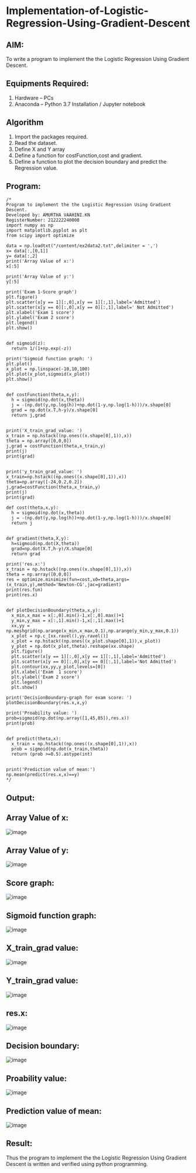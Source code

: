 # Implementation-of-Logistic-Regression-Using-Gradient-Descent

## AIM:
To write a program to implement the the Logistic Regression Using Gradient Descent.

## Equipments Required:
1. Hardware – PCs
2. Anaconda – Python 3.7 Installation / Jupyter notebook

## Algorithm
1. Import the packages required.
2. Read the dataset.
3. Define X and Y array
4. Define a function for costFunction,cost and gradient.
5. Define a function to plot the decision boundary and predict the Regression value.


## Program:
```
/*
Program to implement the the Logistic Regression Using Gradient Descent.
Developed by: AMURTHA VAAHINI.KN
RegisterNumber: 212222240008
import numpy as np
import matplotlib.pyplot as plt
from scipy import optimize

data = np.loadtxt("/content/ex2data2.txt",delimiter = ',')
x= data[:,[0,1]]
y= data[:,2]
print('Array Value of x:')
x[:5]

print('Array Value of y:')
y[:5]

print('Exam 1-Score graph')
plt.figure()
plt.scatter(x[y == 1][:,0],x[y == 1][:,1],label='Admitted')
plt.scatter(x[y == 0][:,0],x[y == 0][:,1],label=' Not Admitted')
plt.xlabel('Exam 1 score')
plt.ylabel('Exam 2 score')
plt.legend()
plt.show()


def sigmoid(z):
  return 1/(1+np.exp(-z))
  
print('Sigmoid function graph: ')
plt.plot()
x_plot = np.linspace(-10,10,100)
plt.plot(x_plot,sigmoid(x_plot))
plt.show()


def costFunction(theta,x,y):
  h = sigmoid(np.dot(x,theta))
  j = -(np.dot(y,np.log(h))+np.dot(1-y,np.log(1-h)))/x.shape[0]
  grad = np.dot(x.T,h-y)/x.shape[0]
  return j,grad


print('X_train_grad_value: ')
x_train = np.hstack((np.ones((x.shape[0],1)),x))
theta = np.array([0,0,0])
j,grad = costFunction(theta,x_train,y)
print(j)
print(grad)


print('y_train_grad_value: ')
x_train=np.hstack((np.ones((x.shape[0],1)),x))
theta=np.array([-24,0.2,0.2])
j,grad=costFunction(theta,x_train,y)
print(j)
print(grad)

def cost(theta,x,y):
  h = sigmoid(np.dot(x,theta))
  j = -(np.dot(y,np.log(h))+np.dot(1-y,np.log(1-h)))/x.shape[0]
  return j


def gradient(theta,X,y):
  h=sigmoid(np.dot(X,theta))
  grad=np.dot(X.T,h-y)/X.shape[0]
  return grad

print('res.x:')
x_train = np.hstack((np.ones((x.shape[0],1)),x))
theta = np.array([0,0,0])
res = optimize.minimize(fun=cost,x0=theta,args=(x_train,y),method='Newton-CG',jac=gradient)
print(res.fun)
print(res.x)


def plotDecisionBoundary(theta,x,y):
  x_min,x_max = x[:,0].min()-1,x[:,0].max()+1
  y_min,y_max = x[:,1].min()-1,x[:,1].max()+1
  xx,yy = np.meshgrid(np.arange(x_min,x_max,0.1),np.arange(y_min,y_max,0.1))
  x_plot = np.c_[xx.ravel(),yy.ravel()]
  x_plot = np.hstack((np.ones((x_plot.shape[0],1)),x_plot))
  y_plot = np.dot(x_plot,theta).reshape(xx.shape)
  plt.figure()
  plt.scatter(x[y == 1][:,0],x[y == 1][:,1],label='Admitted')
  plt.scatter(x[y == 0][:,0],x[y == 0][:,1],label='Not Admitted')
  plt.contour(xx,yy,y_plot,levels=[0])
  plt.xlabel('Exam  1 score')
  plt.ylabel('Exam 2 score')
  plt.legend()
  plt.show()

print('DecisionBoundary-graph for exam score: ')
plotDecisionBoundary(res.x,x,y)

print('Proability value: ')
prob=sigmoid(np.dot(np.array([1,45,85]),res.x))
print(prob)


def predict(theta,x):
  x_train = np.hstack((np.ones((x.shape[0],1)),x))
  prob = sigmoid(np.dot(x_train,theta))
  return (prob >=0.5).astype(int)


print('Prediction value of mean:')
np.mean(predict(res.x,x)==y)
*/
```

## Output:
## Array Value of x:
![image](https://github.com/amurthavaahininagarajan/-Implementation-of-Logistic-Regression-Using-Gradient-Descent/assets/118679102/c56a2367-a570-42f5-bcc9-a90bc774e3bb)
## Array Value of y:
![image](https://github.com/amurthavaahininagarajan/-Implementation-of-Logistic-Regression-Using-Gradient-Descent/assets/118679102/932dd1d6-9a9d-419c-b41c-45b2e15fed1a)
## Score graph:
![image](https://github.com/amurthavaahininagarajan/-Implementation-of-Logistic-Regression-Using-Gradient-Descent/assets/118679102/59403535-b22e-4dac-974e-0f183206b53d)
## Sigmoid function graph:
![image](https://github.com/amurthavaahininagarajan/-Implementation-of-Logistic-Regression-Using-Gradient-Descent/assets/118679102/35dd9310-1732-4f7f-b097-e1951f4174eb)
## X_train_grad value:
![image](https://github.com/amurthavaahininagarajan/-Implementation-of-Logistic-Regression-Using-Gradient-Descent/assets/118679102/9dde8dbd-35f8-4ddd-8571-7d82b76a2393)
## Y_train_grad value:
![image](https://github.com/amurthavaahininagarajan/-Implementation-of-Logistic-Regression-Using-Gradient-Descent/assets/118679102/9dbc888d-12d2-4adf-ad9f-124023d72b30)
## res.x:
![image](https://github.com/amurthavaahininagarajan/-Implementation-of-Logistic-Regression-Using-Gradient-Descent/assets/118679102/c2aac35d-a9b3-4972-9ca7-24f726da15a2)
## Decision boundary:
![image](https://github.com/amurthavaahininagarajan/-Implementation-of-Logistic-Regression-Using-Gradient-Descent/assets/118679102/d6548eaf-9f06-404d-91ad-a539193f7d61)
## Proability value:
![image](https://github.com/amurthavaahininagarajan/-Implementation-of-Logistic-Regression-Using-Gradient-Descent/assets/118679102/81fdb7ed-993f-4f91-ba1c-4400a46c5f97)
## Prediction value of mean:
![image](https://github.com/amurthavaahininagarajan/-Implementation-of-Logistic-Regression-Using-Gradient-Descent/assets/118679102/06948524-683b-4ff2-97b7-540d03d12e39)

## Result:
Thus the program to implement the the Logistic Regression Using Gradient Descent is written and verified using python programming.

